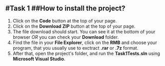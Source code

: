 #Task 1
##How to install the project?
---
1. Click on the **Code** button at the top of your page.
2. Click on the **Download ZIP** button at the top of your page.
3. The file download should start. You can see it at the bottom of your browser *OR* you can check your **Download** folder.
4. Find the file in your **File Explorer**, click on the **RMB** and choose your program, that you usually use to exctract **.rar** or **.7z** format.
5. After that, open the project's folder, and run the **Task1Tests.sln** using **Microsoft Visual Studio**.